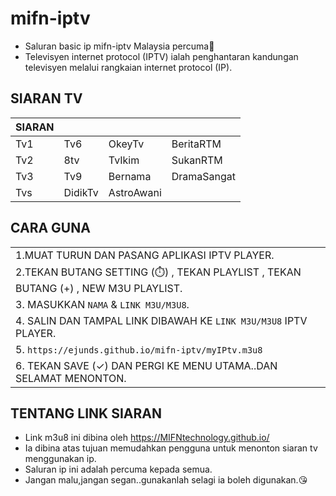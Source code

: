 # mifn-iptv
* Saluran basic ip mifn-iptv Malaysia percuma👏
* Televisyen internet protocol (IPTV) ialah penghantaran kandungan televisyen melalui rangkaian internet protocol (IP).

## SIARAN TV
| SIARAN | | | |  
|--|--|--|--|
|Tv1|Tv6|OkeyTv|BeritaRTM|
|Tv2|8tv|TvIkim|SukanRTM|
|Tv3|Tv9|Bernama|DramaSangat|
|Tvs|DidikTv|AstroAwani||
## CARA GUNA
| |
|-|
|1.MUAT TURUN DAN PASANG APLIKASI IPTV PLAYER.|
|2.TEKAN BUTANG SETTING (⏱️) , TEKAN PLAYLIST , TEKAN BUTANG (+) , NEW M3U PLAYLIST.|
|3. MASUKKAN `NAMA` & `LINK M3U/M3U8`.
|4. SALIN DAN TAMPAL LINK DIBAWAH KE `LINK M3U/M3U8` IPTV PLAYER.|
|5. `https://ejunds.github.io/mifn-iptv/myIPtv.m3u8`|
|6. TEKAN SAVE (✓) DAN PERGI KE MENU UTAMA..DAN SELAMAT MENONTON.|

## TENTANG LINK SIARAN
 * Link m3u8 ini dibina oleh https://MIFNtechnology.github.io/
 * Ia dibina atas tujuan memudahkan pengguna untuk menonton siaran tv menggunakan ip.
 * Saluran ip ini adalah percuma kepada semua.
 * Jangan malu,jangan segan..gunakanlah selagi ia boleh digunakan.😘

